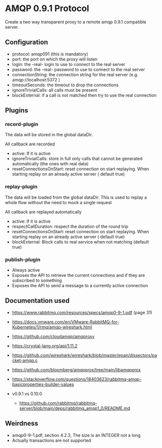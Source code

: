 # AMQP 0.9.1 Protocol

Create a two way transparent proxy to a remote amqp 0.9.1 compatible server.

## Configuration

* protocol: amqp091 (this is mandatory)
* port: the port on which the proxy will listen
* login: the -real- login to use to connect to the real server
* password: the -real- password to use to connect to the real server
* connectionString: the connection string for the real server (e.g. amqp://localhost:5372 )
* timeoutSeconds: the timeout to drop the connections
* ignoreTrivialCalls: all calls must be present
* blockExternal: if a call is not matched then try to use the real connection

## Plugins

### record-plugin

The data will be stored in the global dataDir.

All callback are recorded

* active: If it is active
* ignoreTrivialCalls: store in full only calls that cannot be generated automatically (the ones with real data)
* resetConnectionsOnStart: reset connection on start replaying. When starting replay on an already active server (
  default true)

### replay-plugin

The data will be loaded from the global dataDir. This is used to replay a whole flow
without the need to mock a single request

All callback are replayed automatically

* active: If it is active
* respectCallDuration: respect the duration of the round trip
* resetConnectionsOnStart: reset connection on start replaying. When starting replay on an already active server (
  default true)
* blockExternal: Block calls to real service when not matching (default true)

### publish-plugin

* Always active
* Exposes the API to retrieve the current connections and if they are subscribed to something
* Exposes the API to send a message to a currently active connection

## Documentation used

* https://www.rabbitmq.com/resources/specs/amqp0-9-1.pdf (page 31)
* https://docs.vmware.com/en/VMware-RabbitMQ-for-Kubernetes/1/rmq/amqp-wireshark.html
* https://github.com/cloudamqp/amqproxy
* https://crystal-lang.org/api/1.11.2
* https://github.com/wireshark/wireshark/blob/master/epan/dissectors/packet-amqp.c
* https://github.com/bloomberg/amqpprox/tree/main/libamqpprox
* https://stackoverflow.com/questions/18403623/rabbitmq-amqp-basicproperties-builder-values


* v0.9.1 vs 0.10.0
    * https://github.com/rabbitmq/rabbitmq-server/blob/main/deps/rabbitmq_amqp1_0/README.md

## Weirdness

* amqp0-9-1.pdf, section 4.2.3, The size is an INTEGER not a long
* Actually transactions are not supported
